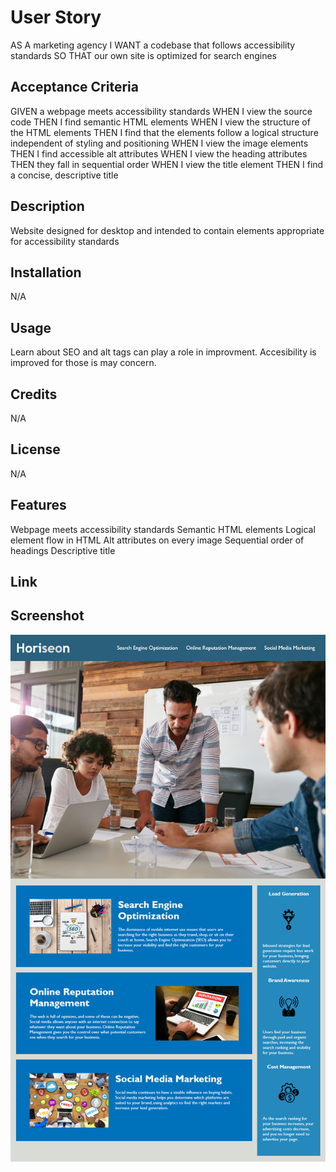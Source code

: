 # User Story

AS A marketing agency
I WANT a codebase that follows accessibility standards
SO THAT our own site is optimized for search engines

## Acceptance Criteria

GIVEN a webpage meets accessibility standards
WHEN I view the source code
THEN I find semantic HTML elements
WHEN I view the structure of the HTML elements
THEN I find that the elements follow a logical structure independent of styling and positioning
WHEN I view the image elements
THEN I find accessible alt attributes
WHEN I view the heading attributes
THEN they fall in sequential order
WHEN I view the title element
THEN I find a concise, descriptive title

## Description

Website designed for desktop and intended to contain elements appropriate for accessibility standards

## Installation

N/A

## Usage

Learn about SEO and alt tags can play a role in improvment. Accesibility is improved for those is may concern.

## Credits

N/A

## License

N/A

## Features

Webpage meets accessibility standards
Semantic HTML elements
Logical element flow in HTML
Alt attributes on every image
Sequential order of headings
Descriptive title

## Link



## Screenshot

[![Screenshot of the final look of the assignment](/assets/images/screenshot.png 'Screenshot')]()